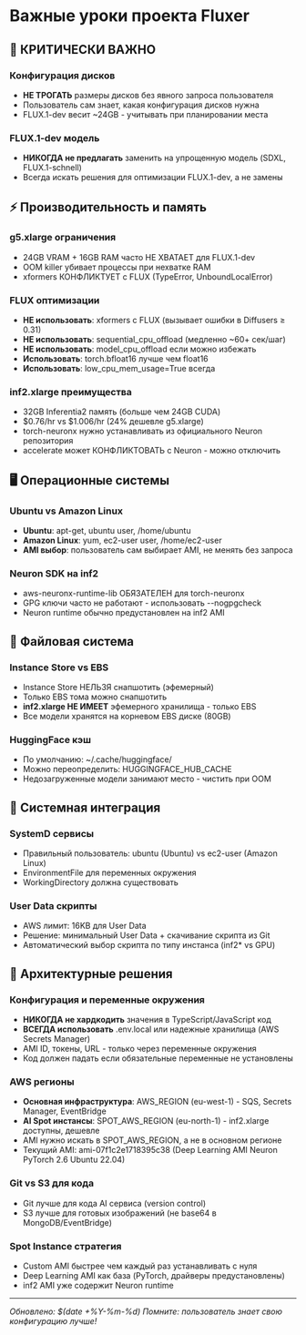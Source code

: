 # Важные уроки проекта Fluxer

## 🚨 КРИТИЧЕСКИ ВАЖНО

### Конфигурация дисков
- **НЕ ТРОГАТЬ** размеры дисков без явного запроса пользователя
- Пользователь сам знает, какая конфигурация дисков нужна
- FLUX.1-dev весит ~24GB - учитывать при планировании места

### FLUX.1-dev модель
- **НИКОГДА не предлагать** заменить на упрощенную модель (SDXL, FLUX.1-schnell)
- Всегда искать решения для оптимизации FLUX.1-dev, а не замены

## ⚡ Производительность и память

### g5.xlarge ограничения
- 24GB VRAM + 16GB RAM часто НЕ ХВАТАЕТ для FLUX.1-dev
- OOM killer убивает процессы при нехватке RAM
- xformers КОНФЛИКТУЕТ с FLUX (TypeError, UnboundLocalError)

### FLUX оптимизации
- **НЕ использовать**: xformers с FLUX (вызывает ошибки в Diffusers ≥ 0.31)
- **НЕ использовать**: sequential_cpu_offload (медленно ~60+ сек/шаг) 
- **НЕ использовать**: model_cpu_offload если можно избежать
- **Использовать**: torch.bfloat16 лучше чем float16
- **Использовать**: low_cpu_mem_usage=True всегда

### inf2.xlarge преимущества
- 32GB Inferentia2 память (больше чем 24GB CUDA)
- $0.76/hr vs $1.006/hr (24% дешевле g5.xlarge)
- torch-neuronx нужно устанавливать из официального Neuron репозитория
- accelerate может КОНФЛИКТОВАТЬ с Neuron - можно отключить

## 🖥️ Операционные системы

### Ubuntu vs Amazon Linux
- **Ubuntu**: apt-get, ubuntu user, /home/ubuntu
- **Amazon Linux**: yum, ec2-user user, /home/ec2-user  
- **AMI выбор**: пользователь сам выбирает AMI, не менять без запроса

### Neuron SDK на inf2
- aws-neuronx-runtime-lib ОБЯЗАТЕЛЕН для torch-neuronx
- GPG ключи часто не работают - использовать --nogpgcheck
- Neuron runtime обычно предустановлен на inf2 AMI

## 📁 Файловая система

### Instance Store vs EBS
- Instance Store НЕЛЬЗЯ снапшотить (эфемерный)
- Только EBS тома можно снапшотить
- **inf2.xlarge НЕ ИМЕЕТ** эфемерного хранилища - только EBS
- Все модели хранятся на корневом EBS диске (80GB)

### HuggingFace кэш
- По умолчанию: ~/.cache/huggingface/
- Можно переопределить: HUGGINGFACE_HUB_CACHE
- Недозагруженные модели занимают место - чистить при OOM

## 🔧 Системная интеграция

### SystemD сервисы
- Правильный пользователь: ubuntu (Ubuntu) vs ec2-user (Amazon Linux)
- EnvironmentFile для переменных окружения
- WorkingDirectory должна существовать

### User Data скрипты
- AWS лимит: 16KB для User Data
- Решение: минимальный User Data + скачивание скрипта из Git
- Автоматический выбор скрипта по типу инстанса (inf2* vs GPU)

## 📝 Архитектурные решения

### Конфигурация и переменные окружения
- **НИКОГДА не хардкодить** значения в TypeScript/JavaScript код
- **ВСЕГДА использовать** .env.local или надежные хранилища (AWS Secrets Manager)
- AMI ID, токены, URL - только через переменные окружения
- Код должен падать если обязательные переменные не установлены

### AWS регионы
- **Основная инфраструктура**: AWS_REGION (eu-west-1) - SQS, Secrets Manager, EventBridge
- **AI Spot инстансы**: SPOT_AWS_REGION (eu-north-1) - inf2.xlarge доступны, дешевле
- AMI нужно искать в SPOT_AWS_REGION, а не в основном регионе
- Текущий AMI: ami-07f1c2e1718395c38 (Deep Learning AMI Neuron PyTorch 2.6 Ubuntu 22.04)

### Git vs S3 для кода
- Git лучше для кода AI сервиса (version control)
- S3 лучше для готовых изображений (не base64 в MongoDB/EventBridge)

### Spot Instance стратегия
- Custom AMI быстрее чем каждый раз устанавливать с нуля
- Deep Learning AMI как база (PyTorch, драйверы предустановлены)
- inf2 AMI уже содержит Neuron runtime

---
*Обновлено: $(date +%Y-%m-%d)*
*Помните: пользователь знает свою конфигурацию лучше!*